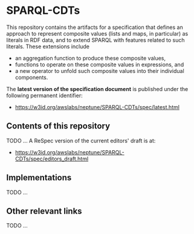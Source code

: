 # SPARQL-CDTs
This repository contains the artifacts for a specification that defines an approach to represent composite values (lists and maps, in particular) as literals in RDF data, and to extend SPARQL with features related to such literals. These extensions include
* an aggregation function to produce these composite values,
* functions to operate on these composite values in expressions, and
* a new operator to unfold such composite values into their individual components.

The **latest version of the specification document** is published under the following permanent identifier:
* https://w3id.org/awslabs/neptune/SPARQL-CDTs/spec/latest.html

## Contents of this repository
TODO ...
A ReSpec version of the current editors' draft is at:
* https://w3id.org/awslabs/neptune/SPARQL-CDTs/spec/editors_draft.html 

## Implementations
TODO ...

## Other relevant links
TODO ...
